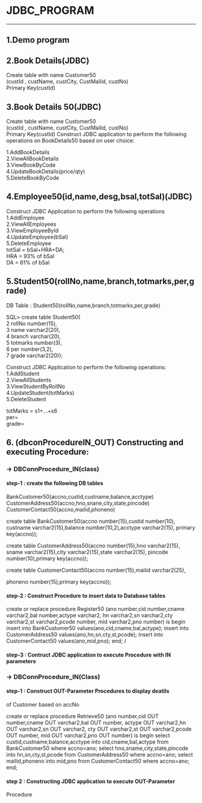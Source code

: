 # JDBC_PROGRAM
<hr>

##  1.Demo program<br>

##  2.Book Details(JDBC)<br>
Create table with name Customer50 <br>
(custId , custName, custCity, CustMailid, custNo)<br>
Primary Key(custId)

##  3.Book Details 50(JDBC)<br>
Create table with name Customer50 <br>
(custId , custName, custCity, CustMailid, custNo)<br>
Primary Key(custId)
Construct JDBC application to perform the following operations on
BookDetails50 based on user choice:

 1.AddBookDetails<br>
 2.ViewAllBookDetails<br>
 3.ViewBookByCode<br>
 4.UpdateBookDetails(price/qty)<br>
 5.DeleteBookByCode
 
 ##  4.Employee50(id,name,desg,bsal,totSal)(JDBC)<br>
 Construct JDBC Application to perform the following operations<br>
 1.AddEmployee<br>
 2.ViewAllEmployees<br>
 3.ViewEmployeeById<br>
 4.UpdateEmployee(bSal)<br>
 5.DeleteEmployee<br>
totSal = bSal+HRA+DA;<br>
HRA = 93% of bSal<br>
DA = 61% of bSal

##  5.Student50(rollNo,name,branch,totmarks,per,grade)

DB Table : Student50(rollNo,name,branch,totmarks,per,grade)

SQL> create table Student50(<br>
  2  rollNo number(15),<br>
  3  name varchar2(20),<br>
  4  branch varchar(20),<br>
  5  totmarks number(3),<br>
  6  per number(3,2),<br>
  7  grade varchar2(20));<br>

Construct JDBC Application to perform the following operations:<br>
1.AddStudent<br>
2.ViewAllStudents<br>
3.ViewStudentByRollNo<br>
4.UpdateStudent(totMarks)<br>
5.DeleteStudent<br>

totMarks = s1+...+s6<br>
per=<br>
grade=

##  6. (dbconProcedureIN_OUT) Constructing and executing Procedure:
### -> DBConnProcedure_IN(class)
#### step-1 : create the following DB tables
BankCustomer50(accno,custid,custname,balance,acctype)
CustomerAddress50(accno,hno,snane,city,state,pincode)
CustomerContact50(accno,mailid,phoneno)

create table BankCustomer50(accno number(15),custid number(10),
custname varchar2(15),balance number(10,2),acctype varchar2(15),
primary key(accno));

create table CustomerAddress50(accno number(15),hno varchar2(15),
sname varchar2(15),city varchar2(15),state varchar2(15),
pincode number(10),primary key(accno));

create table CustomerContact50(accno number(15),mailid varchar2(25),

phoneno number(15),primary key(accno));

#### step-2 : Construct Procedure to insert data to Database tables

create or replace procedure Register50
(ano number,cid number,cname varchar2,bal number,actype varchar2,
hn varchar2,sn varchar2,cty varchar2,st varchar2,pcode number,
mid varchar2,pno number) is
begin
insert into BankCustomer50 values(ano,cid,cname,bal,actype);
insert into CustomerAddress50 values(ano,hn,sn,cty,st,pcode);
insert into CustomerContact50 values(ano,mid,pno);
end;
/

#### step-3 : Contruct JDBC application to execute Procedure with IN parameters

### -> DBConnProcedure_IN(Class)

#### step-1 : Construct OUT-Parameter Procedures to display deatils
 of Customer based on accNo
 
 create or replace procedure Retrieve50
(ano number,cid OUT number,cname OUT varchar2,bal OUT number,
actype OUT varchar2,hn OUT varchar2,sn OUT varchar2,
cty OUT varchar2,st OUT varchar2,pcode OUT number,
mid OUT varchar2,pno OUT number) is
begin
 select custid,custname,balance,acctype into cid,cname,bal,actype
 from BankCustomer50 where accno=ano;
 select hno,sname,city,state,pincode into hn,sn,cty,st,pcode
 from CustomerAddress50 where accno=ano;
 select mailid,phoneno into mid,pno
 from CustomerContact50 where accno=ano;
end;
 
 #### step 2 : Constructing JDBC application to execute OUT-Parameter
 Procedure

